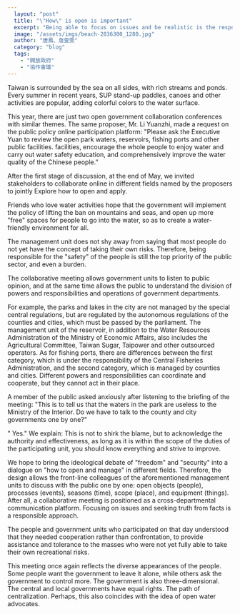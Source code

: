 ```yaml
---
  layout: "post"
  title: "\"How\" is open is important"
  excerpt: "Being able to focus on issues and be realistic is the responsible approach."
  image: "/assets/imgs/beach-2836300_1280.jpg"
  author: "唐鳳、詹壹雯"
  category: "blog"
  tags: 
    - "開放政府"
    - "協作會議"
---
```



Taiwan is surrounded by the sea on all sides, with rich streams and ponds. Every summer in recent years, SUP stand-up paddles, canoes and other activities are popular, adding colorful colors to the water surface. 

 This year, there are just two open government collaboration conferences with similar themes. The same proposer, Mr. Li Yuanzhi, made a request on the public policy online participation platform: "Please ask the Executive Yuan to review the open park waters, reservoirs, fishing ports and other public facilities. facilities, encourage the whole people to enjoy water and carry out water safety education, and comprehensively improve the water quality of the Chinese people.” 

After the first stage of discussion, at the end of May, we invited stakeholders to collaborate online in different fields named by the proposers to jointly Explore how to open and apply. 

 Friends who love water activities hope that the government will implement the policy of lifting the ban on mountains and seas, and open up more "free" spaces for people to go into the water, so as to create a water-friendly environment for all. 

 The management unit does not shy away from saying that most people do not yet have the concept of taking their own risks. Therefore, being responsible for the "safety" of the people is still the top priority of the public sector, and even a burden. 

The collaborative meeting allows government units to listen to public opinion, and at the same time allows the public to understand the division of powers and responsibilities and operations of government departments. 

For example, the parks and lakes in the city are not managed by the special central regulations, but are regulated by the autonomous regulations of the counties and cities, which must be passed by the parliament. The management unit of the reservoir, in addition to the Water Resources Administration of the Ministry of Economic Affairs, also includes the Agricultural Committee, Taiwan Sugar, Taipower and other outsourced operators. As for fishing ports, there are differences between the first category, which is under the responsibility of the Central Fisheries Administration, and the second category, which is managed by counties and cities. Different powers and responsibilities can coordinate and cooperate, but they cannot act in their place. 

A member of the public asked anxiously after listening to the briefing of the meeting: "This is to tell us that the waters in the park are useless to the Ministry of the Interior. Do we have to talk to the county and city governments one by one?"

" Yes." We explain: This is not to shirk the blame, but to acknowledge the authority and effectiveness, as long as it is within the scope of the duties of the participating unit, you should know everything and strive to improve. 

 We hope to bring the ideological debate of "freedom" and "security" into a dialogue on "how to open and manage" in different fields. Therefore, the design allows the front-line colleagues of the aforementioned management units to discuss with the public one by one: open objects (people), processes (events), seasons (time), scope (place), and equipment (things). After all, a collaborative meeting is positioned as a cross-departmental communication platform. Focusing on issues and seeking truth from facts is a responsible approach. 

The people and government units who participated on that day understood that they needed cooperation rather than confrontation, to provide assistance and tolerance to the masses who were not yet fully able to take their own recreational risks. 

 This meeting once again reflects the diverse appearances of the people. Some people want the government to leave it alone, while others ask the government to control more. The government is also three-dimensional. The central and local governments have equal rights. The path of centralization. Perhaps, this also coincides with the idea of open water advocates. 
